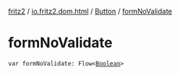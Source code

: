 [fritz2](../../index.md) / [io.fritz2.dom.html](../index.md) / [Button](index.md) / [formNoValidate](./form-no-validate.md)

# formNoValidate

`var formNoValidate: Flow<`[`Boolean`](https://kotlinlang.org/api/latest/jvm/stdlib/kotlin/-boolean/index.html)`>`